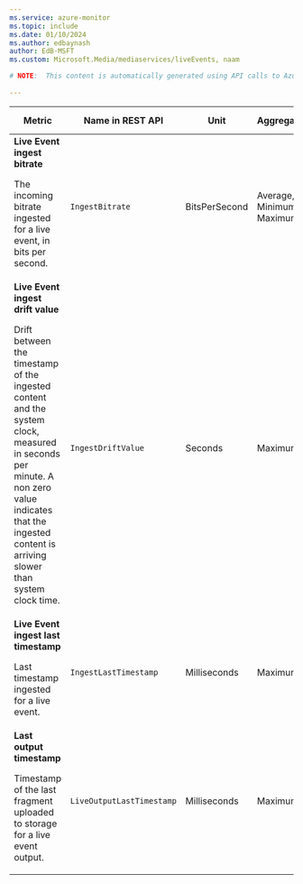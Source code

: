 ```yaml
---
ms.service: azure-monitor
ms.topic: include
ms.date: 01/10/2024
ms.author: edbaynash
author: EdB-MSFT
ms.custom: Microsoft.Media/mediaservices/liveEvents, naam

# NOTE:  This content is automatically generated using API calls to Azure. Any edits made on these files will be overwritten in the next run of the script. 
 
---
```


  
  
|Metric|Name in REST API|Unit|Aggregation|Dimensions|Time Grains|DS Export|
|---|---|---|---|---|---|---|
|**Live Event ingest bitrate**<p><p>The incoming bitrate ingested for a live event, in bits per second. |`IngestBitrate` |BitsPerSecond |Average, Minimum, Maximum |`TrackName`|PT1M |Yes|
|**Live Event ingest drift value**<p><p>Drift between the timestamp of the ingested content and the system clock, measured in seconds per minute. A non zero value indicates that the ingested content is arriving slower than system clock time. |`IngestDriftValue` |Seconds |Maximum |`TrackName`|PT1M |Yes|
|**Live Event ingest last timestamp**<p><p>Last timestamp ingested for a live event. |`IngestLastTimestamp` |Milliseconds |Maximum |`TrackName`|PT1M |Yes|
|**Last output timestamp**<p><p>Timestamp of the last fragment uploaded to storage for a live event output. |`LiveOutputLastTimestamp` |Milliseconds |Maximum |`TrackName`|PT1M |Yes|